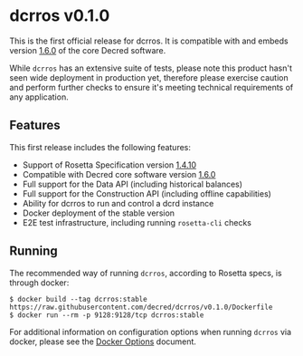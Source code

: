 # dcrros v0.1.0

This is the first official release for dcrros. It is compatible with and embeds
version [1.6.0](https://github.com/decred/decred-binaries/releases/tag/v1.6.0)
of the core Decred software.

While `dcrros` has an extensive suite of tests, please note this product hasn't
seen wide deployment in production yet, therefore please exercise caution and
perform further checks to ensure it's meeting technical requirements of any
application.

## Features

This first release includes the following features:

- Support of Rosetta Specification version [1.4.10](https://www.rosetta-api.org/versions.html)
- Compatible with Decred core software version [1.6.0](https://github.com/decred/decred-binaries/releases/tag/v1.6.0)
- Full support for the Data API (including historical balances)
- Full support for the Construction API (including offline capabilities)
- Ability for dcrros to run and control a dcrd instance
- Docker deployment of the stable version
- E2E test infrastructure, including running `rosetta-cli` checks

## Running

The recommended way of running `dcrros`, according to Rosetta specs, is through
docker:

```shell
$ docker build --tag dcrros:stable https://raw.githubusercontent.com/decred/dcrros/v0.1.0/Dockerfile
$ docker run --rm -p 9128:9128/tcp dcrros:stable
```

For additional information on configuration options when running `dcrros` via
docker, please see the [Docker Options](/docs/docker.md) document.
